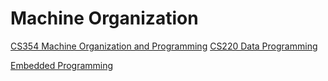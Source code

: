 # Machine Organization

[CS354 Machine Organization and Programming](https://www.youtube.com/playlist?list=PLXY5xcFHqg32r5MZ-HfpA2Tr8Ke2lDYwI)
[CS220 Data Programming](https://www.youtube.com/playlist?list=PLXY5xcFHqg32izxi0eTlf8XD5yPjz7FwZ)

[Embedded Programming](http://www.bravegnu.org/gnu-eprog/index.html)
